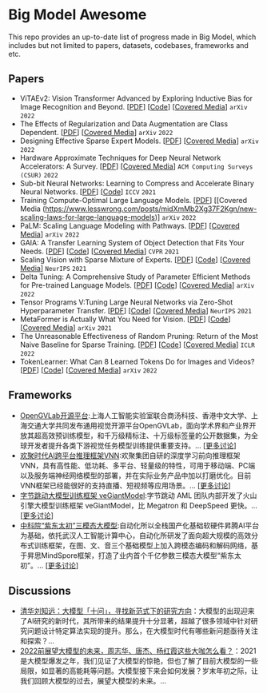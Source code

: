 # Big Model Awesome

This repo provides an up-to-date list of progress made in Big Model, which includes but not limited to papers, datasets, codebases, frameworks and etc. 

## Papers

 - ViTAEv2: Vision Transformer Advanced by Exploring Inductive Bias for Image Recognition and Beyond. [[PDF](https://arxiv.org/pdf/2202.10108.pdf)] [[Code](https://github.com/Annbless/ViTAE)] [[Covered Media](https://mp.weixin.qq.com/s/hQVv0UTT1C6M0r3HHQx1HQ)] `arXiv` `2022`
 - The Effects of Regularization and Data Augmentation are Class Dependent. [[PDF](https://arxiv.org/pdf/2204.03632.pdf)] [[Covered Media](https://www.datalearner.com/blog/1051649688738359)] `arXiv` `2022`
 - Designing Effective Sparse Expert Models. [[PDF](https://arxiv.org/pdf/2202.08906.pdf)] [[Covered Media](https://www.toutiao.com/article/7073025419217338894
)] `arXiv` `2022`
 - Hardware Approximate Techniques for Deep Neural Network Accelerators: A Survey. [[PDF](https://arxiv.org/pdf/2203.08737v1.pdf)] [[Covered Media](https://www.toutiao.com/article/7076617388380193292)] `ACM Computing Surveys (CSUR)` `2022`
 - Sub-bit Neural Networks: Learning to Compress and Accelerate Binary Neural Networks. [[PDF](https://openaccess.thecvf.com/content/ICCV2021/papers/Wang_Sub-Bit_Neural_Networks_Learning_To_Compress_and_Accelerate_Binary_Neural_ICCV_2021_paper.pdf)] [[Code](https://github.com/yikaiw/SNN)] `ICCV` `2021`
 - Training Compute-Optimal Large Language Models. [[PDF](https://arxiv.org/pdf/2203.15556.pdf)] [[Covered Media (https://www.lesswrong.com/posts/midXmMb2Xg37F2Kgn/new-scaling-laws-for-large-language-models)] `arXiv` `2022` 
 - PaLM: Scaling Language Modeling with Pathways. [[PDF](https://www.datalearner.com/resources/papers/PaLM-paper.pdf)] [[Covered Media](https://www.sohu.com/a/535823925_629135)] `arXiv` `2022`
 - GAIA: A Transfer Learning System of Object Detection that Fits Your Needs. [[PDF](https://arxiv.org/pdf/2106.11346.pdf)] [[Code](https://github.com/GAIA-vision
)] [[Covered Media](https://mp.weixin.qq.com/s/hz-e5aE2o3SU3btGZjVAyw)] `CVPR` `2021`
 - Scaling Vision with Sparse Mixture of Experts. [[PDF](https://arxiv.org/pdf/2106.05974.pdf)] [[Code](https://github.com/google-research/vmoe)] [[Covered Media](https://mp.weixin.qq.com/s/_EAmHwqNYQmoM4AS-Lqmxg)] `NeurIPS` `2021`
 - Delta Tuning: A Comprehensive Study of Parameter Efficient Methods for Pre-trained Language Models. [[PDF](https://arxiv.org/pdf/2203.06904.pdf)] [[Code](https://github.com/thunlp/OpenDelta)] [[Covered Media](https://mp.weixin.qq.com/s/1F24Px2d86LZ9MIdP-m_sA)] `arXiv` `2022`
 - Tensor Programs V:Tuning Large Neural Networks via Zero-Shot Hyperparameter Transfer. [[PDF](https://arxiv.org/pdf/2203.03466v1.pdf)] [[Code](https://github.com/microsoft/mup)] [[Covered Media](https://mp.weixin.qq.com/s/CyR_0vynOOzS8v6NeYSptg)] `NeurIPS` `2021`
 - MetaFormer is Actually What You Need for Vision. [[PDF](https://arxiv.org/pdf/2111.11418.pdf)] [[Code](https://github.com/sail-sg/poolformer)] [[Covered Media](https://zhuanlan.zhihu.com/p/437210116)] `arXiv` `2021`
 - The Unreasonable Effectiveness of Random Pruning: Return of the Most Naive Baseline for Sparse Training. [[PDF](https://openreview.net/forum?id=VBZJ_3tz-t)] [[Code](https://github.com/VITA-Group/Random_Pruning)] [[Covered Media](https://www.toutiao.com/article/7085150891724259871)] `ICLR` `2022`
 - TokenLearner: What Can 8 Learned Tokens Do for Images and Videos? [[PDF](https://arxiv.org/pdf/2106.11297.pdf)] [[Code](https://github.com/google-research/scenic/tree/main/scenic/projects/token_learner)] [[Covered Media](https://www.toutiao.com/article/7041005282473869837)] `arXiv` `2022`


 
 




## Frameworks

 - [OpenGVLab开源平台](https://opengvlab.shlab.org.cn/):上海人工智能实验室联合商汤科技、香港中文大学、上海交通大学共同发布通用视觉开源平台OpenGVLab，面向学术界和产业界开放其超高效预训练模型，和千万级精标注、十万级标签量的公开数据集，为全球开发者提升各类下游视觉任务模型训练提供重要支持。... [[更多讨论](https://www.toutiao.com/article/7068489165679591949)]
 - [欢聚时代AI跨平台推理框架VNN](https://github.com/joyycom/VNN):欢聚集团自研的深度学习前向推理框架VNN，具有高性能、低功耗、多平台、轻量级的特性，可用于移动端、PC端以及服务端神经网络模型的部署，并在实际业务产品中加以打磨优化。目前VNN框架已经能很好的支持直播、短视频等应用场景。... [[更多讨论](https://www.toutiao.com/article/7042648326642090535)]
 - [字节跳动大模型训练框架 veGiantModel](https://github.com/volcengine/veGiantModel):字节跳动 AML 团队内部开发了火山引擎大模型训练框架 veGiantModel，比 Megatron 和 DeepSpeed 更快。... [[更多讨论](https://mp.weixin.qq.com/s/N6jZYh8YLGzjo-gCqtz6XQ)]
 - [中科院“紫东太初”三模态大模型](https://gitee.com/zidongtaichu/multi-modal-models):自动化所以全栈国产化基础软硬件昇腾AI平台为基础，依托武汉人工智能计算中心，自动化所研发了面向超大规模的高效分布式训练框架，在图、文、音三个基础模型上加入跨模态编码和解码网络，基于昇思MindSpore框架，打造了业内首个千亿参数三模态大模型“紫东太初”。... [[更多讨论](https://blog.csdn.net/fengdu78/article/details/12069538)]

## Discussions

 - [清华刘知远：大模型「十问」，寻找新范式下的研究方向](https://www.toutiao.com/article/7083376984138596877)：大模型的出现迎来了AI研究的新时代，其所带来的结果提升十分显著，超越了很多领域中针对研究问题设计特定算法实现的提升。那么，在大模型时代有哪些新问题亟待关注和探索？...
 - [2022前展望大模型的未来，周志华、唐杰、杨红霞这些大咖怎么看？](https://mp.weixin.qq.com/s/RqkQzeR5BOVpU7tj_zUgqQ)：2021 是大模型爆发之年，我们见证了大模型的惊艳，但也了解了目前大模型的一些局限，如显著的高能耗等问题。大模型接下来会如何发展？岁末年初之际，让我们回顾大模型的过去，展望大模型的未来。...
